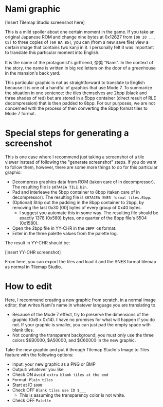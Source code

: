 # Nami graphic
[Insert Tilemap Studio screenshot here]

This is a mild spoiler about one certain moment in the game. If you take an
original Japanese ROM and change nine bytes at 0x12627 from `[08 20 ... C5]`
to three copies of `[69 BA B5]`, you can (from a new save file) view a certain
image that contains two kanji in it. I personally felt it was important to
translate this particular moment into English.

It is the name of the protagonist's girlfriend, 奈美 "Nami". In the context of
the story, the name is written in big red letters on the door of a greenhouse in
the mansion's back yard.

This particular graphic is not as straightforward to translate to English
because it is one of a handful of graphics that use Mode 7. To summarize the
situation in one sentence: the tiles themselves are 2bpp (black and three shades
of red) but are stored in a 5bpp container (direct result of RLE decompression)
that is then padded to 8bpp. For our purposes, we are not concerned with the
process of then converting the 8bpp format tiles to Mode 7 format.

# Special steps for generating a screenshot

This is one case where I recommend just taking a screenshot of a tile viewer
instead of following the "generate screenshot" steps. If you do want to follow
them, however, there are some more things to do for this particular graphic:
- Decompress graphics data from ROM (taken care of in decompressor).
  The resulting file is `$07A4EA TILE.bin`.
- Pad and interleave the 5bpp container to 8bpp (taken care of in decompressor).
  The resulting file is `$07A4EA SNES format tiles.8bpp`.
- (Optional) Strip out the padding in the 8bpp container to 2bpp, by removing
  the last 0x30 [00] bytes of every group of 0x40 bytes.
  - I suggest you automate this in some way. The resulting file should be exactly 1376 (0x560) bytes, one quarter of the 8bpp file's 5504 (0x1580).
- Open the 2bpp file in YY-CHR in the `2BPP GB` format.
- Enter in the three palette values from the palette log.

The result in YY-CHR should be:

[insert YY-CHR screenshot]

From here, you can export the tiles and load it and the SNES format tilemap as
normal in Tilemap Studio.

# How to edit

Here, I recommend creating a new graphic from scratch, in a normal image editor,
that writes Nami's name in whatever language you are translating to.
- Because of the Mode 7 effect, try to preserve the dimensions of the graphic
  (0xB x 0x14). I have no promises for what will happen if you do not.
  If your graphic is smaller, you can just pad the empty space with blank tiles.
- Not counting the transparent background, you must only use the three colors
  $6B0000, $A50000, and $C60000 in the new graphic.

Take the new graphic and put it through Tilemap Studio's Image to Tiles feature
with the following options:
- Input: your new graphic as a PNG or BMP
- Output: whatever you like
- Check ON `Avoid extra blank tiles at the end`
- Format: `Plain tiles`
- Start at ID `$000`
- Check OFF `Blank tiles use ID $___`
  - This is assuming the transparency color is not white.
- Check OFF `Palette`


